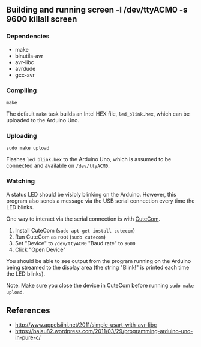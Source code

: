 
## Building and running screen -l /dev/ttyACM0 -s 9600      killall screen

### Dependencies

* make
* binutils-avr
* avr-libc
* avrdude
* gcc-avr

### Compiling

    make

The default `make` task builds an Intel HEX file, `led_blink.hex`, which can be
uploaded to the Arduino Uno.

### Uploading

    sudo make upload

Flashes `led_blink.hex` to the Arduino Uno, which is assumed to be connected
and available on `/dev/ttyACM0`.

### Watching

A status LED should be visibly blinking on the Arduino. However, this program
also sends a message via the USB serial connection every time the LED blinks.

One way to interact via the serial connection is with
[CuteCom](http://cutecom.sourceforge.net/).

1. Install CuteCom (`sudo apt-get install cutecom`)
2. Run CuteCom as root (`sudo cutecom`)
3. Set "Device" to `/dev/ttyACM0` "Baud rate" to `9600`
4. Click "Open Device"

You should be able to see output from the program running on the Arduino
being streamed to the display area (the string "Blink!" is printed each
time the LED blinks).

Note: Make sure you close the device in CuteCom before running
`sudo make upload`.

## References

* http://www.appelsiini.net/2011/simple-usart-with-avr-libc
* https://balau82.wordpress.com/2011/03/29/programming-arduino-uno-in-pure-c/
